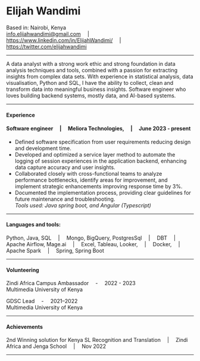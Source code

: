 # Elijah Wandimi
Based in: Nairobi, Kenya<br>
 info.elijahwandimi@gmail.com  &emsp;|&emsp;  https://www.linkedin.com/in/ElijahWandimi/  &emsp;|&emsp;  https://twitter.com/elijahwandimi
 
---

A data analyst with a strong work ethic and strong foundation in data analysis techniques and tools, combined with a passion for extracting insights from complex data sets. 
With experience in statistical analysis, data visualisation, Python and SQL, I have the ability to collect, clean and transform data into
meaningful business insights.
Software engineer who loves building backend systems, mostly data, and AI-based systems.

---
#### Experience

#### Software engineer  &emsp;|&emsp; Meliora Technologies, &emsp;|&emsp; June 2023 - present <br>

- Defined software specification from user requirements reducing design and development time. <br>
- Developed and optimized a service layer method to automate the logging of session experiences in the application backend, enhancing data capture accuracy and user insights. <br>
- Collaborated closely with cross-functional teams to analyze performance bottlenecks, identify areas for improvement, and implement strategic enhancements improving
response time by 3%. <br>
- Documented the implementation process, providing clear guidelines for future maintenance and troubleshooting. <br>
*Tools used: Java spring boot, and Angular (Typescript)* <br>

---
#### Languages and tools:
Python, Java, SQL &emsp;|&emsp; Mongo, BigQuery, PostgresSql &emsp;|&emsp; DBT &emsp;|&emsp; Apache Airflow, Mage.ai &emsp;|&emsp; Excel, Tableau, Looker, &emsp;|&emsp; Docker, &emsp;|&emsp;
 Apache Spark &emsp;|&emsp; Spring, Spring Boot

---

#### Volunteering
Zindi Africa Campus Ambassador &emsp;-&emsp; 2022 - 2023 <br>
Multimedia University of Kenya

GDSC Lead &emsp;-&emsp; 2021–2022 <br>
Multimedia University of Kenya

---

#### Achievements
2nd Winning solution for Kenya SL Recognition and Translation &emsp;|&emsp; Zindi Africa and Jenga School &emsp;|&emsp; Nov 2022

---
